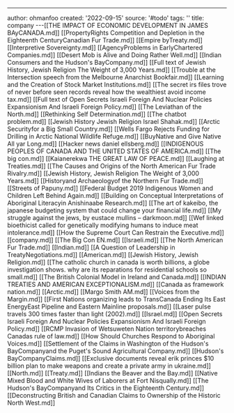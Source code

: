 ---
author: ohmanfoo
created: '2022-09-15'
source: '#todo'
tags: ''
title: company
---[[THE IMPACT OF ECONOMIC DEVELOPMENT IN JAMES BAyCANADA.md]]
[[PropertyRights Competition and Depletion in the Eighteenth CenturyCanadian Fur Trade.md]]
[[Empire byTreaty.md]]
[[Interpretive Sovereignty.md]]
[[AgencyProblems in EarlyChartered Companies.md]]
[[Desert Mob is Alive and Doing Rather Well.md]]
[[Indian Consumers and the Hudson's BayCompany.md]]
[[Full text of Jewish History, Jewish Religion The Weight of 3,000 Years.md]]
[[Trouble at the Intersection speech from the Melbourne Anarchist Bookfair.md]]
[[Learning and the Creation of Stock Market Institutions.md]]
[[The secret irs files trove of never before seen records reveal how the wealthiest avoid income tax.md]]
[[Full text of Open Secrets Israeli Foreign And Nuclear Policies Expansionism And Israeli Foreign Policy.md]]
[[The Leviathan of the North.md]]
[[Rethinking Self Determination.md]]
[[The chatbot problem.md]]
[[Jewish History Jewish Religion Israel Shahak.md]]
[[Arctic Securityfor a Big Small Country.md]]
[[Wells Fargo Rejects Funding for Drilling in Arctic National Wildlife Refuge.md]]
[[BuyNative and Give Native All yar Long.md]]
[[Hacker news daniel ellsberg.md]]
[[INDIGENOUS PEOPLES OF CANADA AND THE UNITED STATES OF AMERICA.md]]
[[The big con.md]]
[[Kaianerekwa THE GREAT LAW OF PEACE.md]]
[[Laughing at Treaties.md]]
[[The Causes and Origins of the North American Fur Trade Rivalry.md]]
[[Jewish History, Jewish Religion The Weight of 3,000 Years.md]]
[[Historyand Archaeologyof the Northern Fur Trade.md]]
[[Streets of Papuny.md]]
[[Federal Budget 2019 Indigenous Women and Children Left Behind Again.md]]
[[Building on Conceptual Interpretations of Aboriginal Literacyin Anishinaabe Research.md]]
[[The art of kakeibo, the japanese budgeting system that could change your financial life.md]]
[[My struggle against the jews, by eustace mullins – darkmoon.md]]
[[Wef linked bioethicist called for genetically modifying humans to induce meat intolerance.md]]
[[How the Supreme Court Can Restrain the Executive.md]]
[[company.md]]
[[The Big Con EN.md]]
[[Israeli.md]]
[[The North American Fur Trade.md]]
[[Indian.md]]
[[A Question of Leadership in TreatyNegotiations.md]]
[[American.md]]
[[Jewish History, Jewish Religion.md]]
[[The catholic church in canada is worth billions, a globe investigation shows. why are its reparations for residential schools so small.md]]
[[The British Colonial Model in Ireland and Canada.md]]
[[INDIAN TREATIES AND AMERICAN EXCEPTIONALISM.md]]
[[Canada as framework nation.md]]
[[Arctic.md]]
[[Margo Smith AM.md]]
[[Voices from the Margin.md]]
[[First Nations organizing leads to TransCanada Ending Its East EnergyEast Pipeline and Eastern Mainline proposals.md]]
[[Laser pulse travels 300 times faster than light (2002).md]]
[[Israel.md]]
[[Open Secrets Israeli Foreign And Nuclear Policies Expansionism And Israeli Foreign Policy.md]]
[[RCMP Invasion of Wetsuweten Nation territorybreaches Canadas rule of law.md]]
[[How Should Churches Respond to Aboriginal Voices.md]]
[[Settlement of the Claims in Washington of the Hudson's BayCompanyand the Puget's Sound Agricultural Company.md]]
[[Hudson's BayCompanyClaims.md]]
[[Exclusive documents reveal erik princes $10 billion plan to make weapons and create a private army in ukraine.md]]
[[North.md]]
[[Treaty.md]]
[[Indians the Beaver and the Bay.md]]
[[Native Mixed Blood and White Wives of Laborers at Fort Nisqually.md]]
[[The Hudson's BayCompanyand Its Critics in the Eighteenth Century.md]]
[[Deconstructing British and Canadian Claims to Ownership of the Historic North West.md]]

